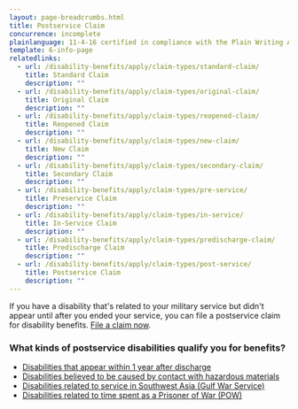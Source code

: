 ```yaml
---
layout: page-breadcrumbs.html
title: Postservice Claim
concurrence: incomplete
plainlanguage: 11-4-16 certified in compliance with the Plain Writing Act
template: 6-info-page
relatedlinks:
  - url: /disability-benefits/apply/claim-types/standard-claim/
    title: Standard Claim
    description: ""
  - url: /disability-benefits/apply/claim-types/original-claim/
    title: Original Claim
    description: ""
  - url: /disability-benefits/apply/claim-types/reopened-claim/
    title: Reopened Claim
    description: ""
  - url: /disability-benefits/apply/claim-types/new-claim/
    title: New Claim
    description: ""
  - url: /disability-benefits/apply/claim-types/secondary-claim/
    title: Secondary Claim
    description: ""
  - url: /disability-benefits/apply/claim-types/pre-service/
    title: Preservice Claim
    description: ""
  - url: /disability-benefits/apply/claim-types/in-service/
    title: In-Service Claim
    description: ""
  - url: /disability-benefits/apply/claim-types/predischarge-claim/
    title: Predischarge Claim
    description: ""
  - url: /disability-benefits/apply/claim-types/post-service/
    title: Postservice Claim
    description: ""
---
```


<div class="va-introtext">

If you have a disability that's related to your military service but didn't appear until after you ended your service, you can file a postservice claim for disability benefits. [File a claim now](/disability-benefits/apply/).

</div>

### What kinds of postservice disabilities qualify you for benefits?

- [Disabilities that appear within 1 year after discharge](/disability-benefits/apply/one-year/)
- [Disabilities believed to be caused by contact with hazardous materials](/disability-benefits/conditions/exposure-to-hazardous-materials/)
- [Disabilities related to service in Southwest Asia (Gulf War Service)](/disability-benefits/conditions/exposure-to-hazardous-materials/gulf-war-illness/)
- [Disabilities related to time spent as a Prisoner of War (POW)](/disability-benefits/conditions/pow/)
